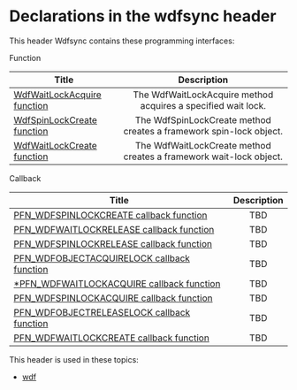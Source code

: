 # Declarations in the wdfsync header
This header Wdfsync contains these programming interfaces:

Function

| Title        | Description    |
| ------------- |:-------------:|
| [WdfWaitLockAcquire function](nf-wdfsync-wdfwaitlockacquire.md) | The WdfWaitLockAcquire method acquires a specified wait lock. |
| [WdfSpinLockCreate function](nf-wdfsync-wdfspinlockcreate.md) | The WdfSpinLockCreate method creates a framework spin-lock object. |
| [WdfWaitLockCreate function](nf-wdfsync-wdfwaitlockcreate.md) | The WdfWaitLockCreate method creates a framework wait-lock object. |
Callback

| Title        | Description    |
| ------------- |:-------------:|
| [PFN_WDFSPINLOCKCREATE callback function](nc-wdfsync-pfn-wdfspinlockcreate.md) | TBD |
| [PFN_WDFWAITLOCKRELEASE callback function](nc-wdfsync-pfn-wdfwaitlockrelease.md) | TBD |
| [PFN_WDFSPINLOCKRELEASE callback function](nc-wdfsync-pfn-wdfspinlockrelease.md) | TBD |
| [PFN_WDFOBJECTACQUIRELOCK callback function](nc-wdfsync-pfn-wdfobjectacquirelock.md) | TBD |
| [*PFN_WDFWAITLOCKACQUIRE callback function](nc-wdfsync-pfn-wdfwaitlockacquire.md) | TBD |
| [PFN_WDFSPINLOCKACQUIRE callback function](nc-wdfsync-pfn-wdfspinlockacquire.md) | TBD |
| [PFN_WDFOBJECTRELEASELOCK callback function](nc-wdfsync-pfn-wdfobjectreleaselock.md) | TBD |
| [PFN_WDFWAITLOCKCREATE callback function](nc-wdfsync-pfn-wdfwaitlockcreate.md) | TBD |

This header is used in these topics:

- [wdf](..content/_wdf)

